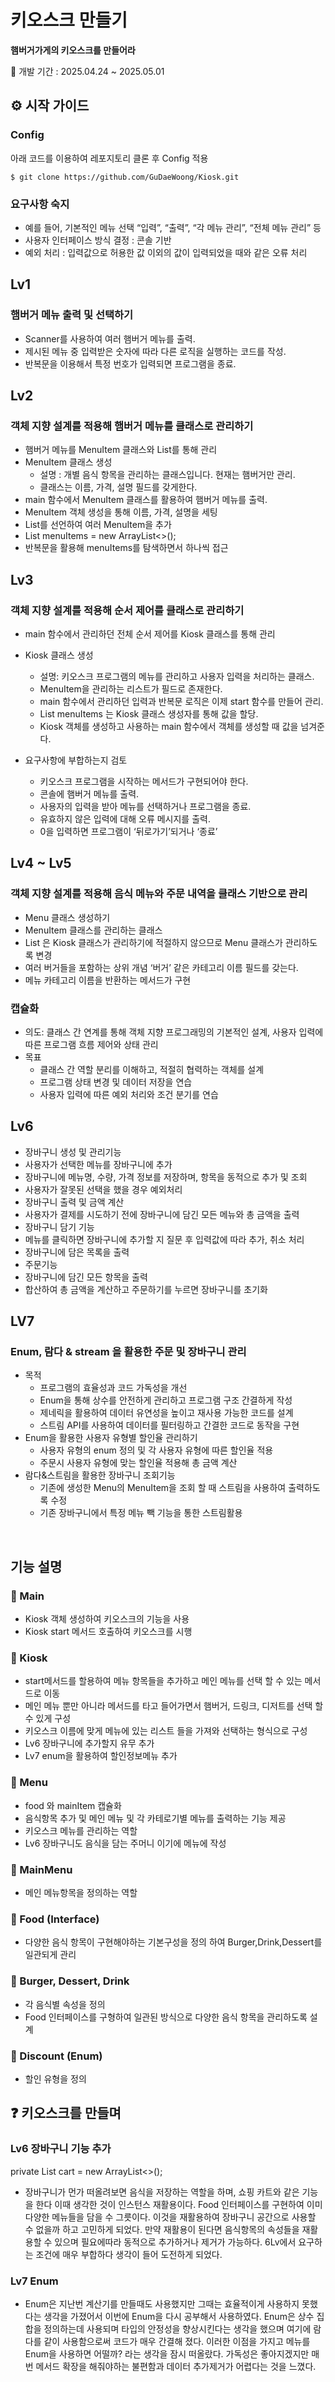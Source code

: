 # 키오스크 만들기

**햄버거가게의 키오스크를 만들어라**

🐥 개발 기간 : 2025.04.24 ~ 2025.05.01

## ⚙️ 시작 가이드

### Config

아래 코드를 이용하여 레포지토리 클론 후 Config 적용

```
$ git clone https://github.com/GuDaeWoong/Kiosk.git
```


### 요구사항 숙지

-   예를 들어, 기본적인 메뉴 선택 “입력”, “출력”, “각 메뉴 관리”, “전체 메뉴 관리” 등
-   사용자 인터페이스 방식 결정 : 콘솔 기반
-   예외 처리 : 입력값으로 허용한 값 이외의 값이 입력되었을 때와 같은 오류 처리

## Lv1

### 햄버거 메뉴 출력 및 선택하기

-   Scanner를 사용하여 여러 햄버거 메뉴를 출력.
-   제시된 메뉴 중 입력받은 숫자에 따라 다른 로직을 실행하는 코드를 작성.
-   반복문을 이용해서 특정 번호가 입력되면 프로그램을 종료.

## Lv2

### 객체 지향 설계를 적용해 햄버거 메뉴를 클래스로 관리하기

-   햄버거 메뉴를 MenuItem 클래스와 List를 통해 관리
-   MenuItem 클래스 생성
    -   설명 : 개별 음식 항목을 관리하는 클래스입니다. 현재는 햄버거만 관리.
    -   클래스는 이름, 가격, 설명 필드를 갖게한다.
-   main 함수에서 MenuItem 클래스를 활용하여 햄버거 메뉴를 출력.
-   MenuItem 객체 생성을 통해 이름, 가격, 설명을 세팅
-   List를 선언하여 여러 MenuItem을 추가
-   List<MenuItem> menuItems = new ArrayList<>();
-   반복문을 활용해 menuItems를 탐색하면서 하나씩 접근

## Lv3​

### 객체 지향 설계를 적용해 순서 제어를 클래스로 관리하기

-   main 함수에서 관리하던 전체 순서 제어를 Kiosk 클래스를 통해 관리
-   Kiosk 클래스 생성

    -   설명: 키오스크 프로그램의 메뉴를 관리하고 사용자 입력을 처리하는 클래스.
    -   MenuItem을 관리하는 리스트가 필드로 존재한다.
    -   main 함수에서 관리하던 입력과 반복문 로직은 이제 start 함수를 만들어 관리.
    -   List<MenuItem> menuItems 는 Kiosk 클래스 생성자를 통해 값을 할당.
    -   Kiosk 객체를 생성하고 사용하는 main 함수에서 객체를 생성할 때 값을 넘겨준다.

-   요구사항에 부합하는지 검토
    -   키오스크 프로그램을 시작하는 메서드가 구현되어야 한다.
    -   콘솔에 햄버거 메뉴를 출력.
    -   사용자의 입력을 받아 메뉴를 선택하거나 프로그램을 종료.
    -   유효하지 않은 입력에 대해 오류 메시지를 출력.
    -   0을 입력하면 프로그램이 ‘뒤로가기’되거나 ‘종료’

## Lv4 ~ Lv5

### 객체 지향 설계를 적용해 음식 메뉴와 주문 내역을 클래스 기반으로 관리

-   Menu 클래스 생성하기
-   MenuItem 클래스를 관리하는 클래스
-   List<MenuItem> 은 Kiosk 클래스가 관리하기에 적절하지 않으므로 Menu 클래스가 관리하도록 변경
-   여러 버거들을 포함하는 상위 개념 ‘버거’ 같은 카테고리 이름 필드를 갖는다.
-   메뉴 카테고리 이름을 반환하는 메서드가 구현

### 캡슐화

-   의도: 클래스 간 연계를 통해 객체 지향 프로그래밍의 기본적인 설계, 사용자 입력에 따른 프로그램 흐름 제어와 상태 관리
-   목표
    -   클래스 간 역할 분리를 이해하고, 적절히 협력하는 객체를 설계
    -   프로그램 상태 변경 및 데이터 저장을 연습
    -   사용자 입력에 따른 예외 처리와 조건 분기를 연습

## Lv6

-   장바구니 생성 및 관리기능
-   사용자가 선택한 메뉴를 장바구니에 추가
-   장바구니에 메뉴명, 수량, 가격 정보를 저장하며, 항목을 동적으로 추가 및 조회
-   사용자가 잘못된 선택을 했을 경우 예외처리
-   장바구니 출력 및 금액 계산
-   사용자가 결제를 시도하기 전에 장바구니에 담긴 모든 메뉴와 총 금액을 출력
-   장바구니 담기 기능
-   메뉴를 클릭하면 장바구니에 추가할 지 질문 후 입력값에 따라 추가, 취소 처리
-   장바구니에 담은 목록을 출력
-   주문기능
-   장바구니에 담긴 모든 항목을 출력
-   합산하여 총 금액을 계산하고 주문하기를 누르면 장바구니를 초기화

## LV7

### Enum, 람다 & stream 을 활용한 주문 및 장바구니 관리

-   목적
    -   프로그램의 효율성과 코드 가독성을 개선
    -   Enum을 통해 상수를 안전하게 관리하고 프로그램 구조 간결하게 작성
    -   제네릭을 활용하여 데이터 유연성을 높이고 재사용 가능한 코드를 설계
    -   스트림 API를 사용하여 데이터를 필터링하고 간결한 코드로 동작을 구현
-   Enum을 활용한 사용자 유형별 할인율 관리하기
    -   사용자 유형의 enum 정의 및 각 사용자 유형에 따른 할인율 적용
    -   주문시 사용자 유형에 맞는 할인율 적용해 총 금액 계산
-   람다&스트림을 활용한 장바구니 조회기능
    -   기존에 생성한 Menu의 MenuItem을 조회 할 때 스트림을 사용하여 출력하도록 수정
    -   기존 장바구니에서 특정 메뉴 빽 기능을 통한 스트림활용

​

## 기능 설명

### 📁 Main

-   Kiosk 객체 생성하여 키오스크의 기능을 사용
-   Kiosk start 메서드 호출하여 키오스크를 시행

### 📁 Kiosk

-   start메서드를 할용하여 메뉴 항목들을 추가하고 메인 메뉴를 선택 할 수 있는 메서드로 이동
-   메인 메뉴 뿐만 아니라 메서드를 타고 들어가면서 햄버거, 드링크, 디저트를 선택 할 수 있게 구성
-   키오스크 이름에 맞게 메뉴에 있는 리스트 들을 가져와 선택하는 형식으로 구성
-   Lv6 장바구니에 추가할지 유무 추가
-   Lv7 enum을 활용하여 할인정보메뉴 추가

### 📁 Menu

-   food 와 mainItem 캡슐화
-   음식항목 추가 및 메인 메뉴 및 각 카테로기별 메뉴를 출력하는 기능 제공
-   키오스크 메뉴를 관리하는 역할
-   Lv6 장바구니도 음식을 담는 주머니 이기에 메뉴에 작성

### 📁 MainMenu

-   메인 메뉴항목을 정의하는 역할

### 📁 Food (Interface)

-   다양한 음식 항목이 구현해야하는 기본구성을 정의 하여 Burger,Drink,Dessert를 일관되게 관리

### 📁 Burger, Dessert, Drink

-   각 음식별 속성을 정의
-   Food 인터페이스를 구형하여 일관된 방식으로 다양한 음식 항목을 관리하도록 설계

### 📁 Discount (Enum)

-   할인 유형을 정의

## ❓ 키오스크를 만들며

### Lv6 장바구니 기능 추가

private List<Food> cart = new ArrayList<>();

-   장바구니가 먼가 떠올려보면 음식을 저장하는 역할을 하며, 쇼핑 카트와 같은 기능을 한다
    이때 생각한 것이 인스턴스 재활용이다. Food 인터페이스를 구현하여 이미 다양한 메뉴들을 담을 수 그릇이다. 이것을 재활용하여 장바구니 공간으로 사용할 수 없을까 하고 고민하게 되었다.
    만약 재활용이 된다면 음식항목의 속성들을 재활용할 수 있으며 필요에따라 동적으로 추가하거나 제거가 가능하다. 6Lv에서 요구하는 조건에 매우 부합하다 생각이 들어 도전하게 되었다.

### Lv7 Enum

-   Enum은 지난번 계산기를 만들때도 사용했지만 그때는 효율적이게 사용하지 못했다는 생각을 가졌어서
    이번에 Enum을 다시 공부해서 사용하였다. Enum은 상수 집합을 정의하는데 사용되며 타입의 안정성을 향상시킨다는 생각을 했으며 여기에 람다를 같이 사용함으로써 코드가 매우 간결해 졌다.
    이러한 이점을 가지고 메뉴를 Enum을 사용하면 어떨까? 라는 생각을 잠시 떠올랐다. 가독성은 좋아지겠지만 매번 메서드 확장을 해줘야하는 불편함과 데이터 추가제거가 어렵다는 것을 느꼈다.

​
